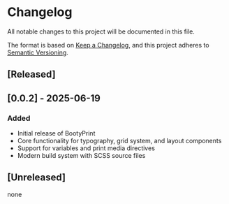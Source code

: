 # Changelog

All notable changes to this project will be documented in this file.

The format is based on [Keep a Changelog](https://keepachangelog.com/en/1.0.0/),
and this project adheres to [Semantic Versioning](https://semver.org/spec/v2.0.0.html).

## [Released]

## [0.0.2] - 2025-06-19

### Added
- Initial release of BootyPrint
- Core functionality for typography, grid system, and layout components
- Support for variables and print media directives
- Modern build system with SCSS source files

## [Unreleased]

none

